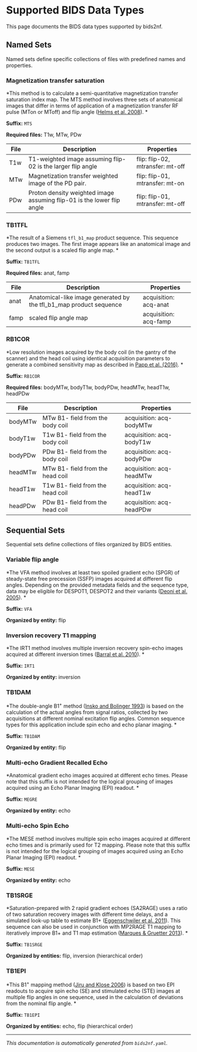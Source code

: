 # Supported BIDS Data Types

This page documents the BIDS data types supported by bids2nf.

## Named Sets

Named sets define specific collections of files with predefined names and properties.

### Magnetization transfer saturation

*This method is to calculate a semi-quantitative magnetization transfer
saturation index map.
The MTS method involves three sets of anatomical images that differ in terms
of application of a magnetization transfer RF pulse (MTon or MToff) and flip
angle ([Helms et al. 2008](https://doi.org/10.1002/mrm.21732)).
*

**Suffix:** `MTS`

**Required files:** T1w, MTw, PDw

| File | Description | Properties |
|------|-------------|------------|
| T1w | T1-weighted image assuming flip-02 is the larger flip angle | flip: flip-02, mtransfer: mt-off |
| MTw | Magnetization transfer weighted image of the PD pair. | flip: flip-01, mtransfer: mt-on |
| PDw | Proton density weighted image assuming flip-01 is the lower flip angle | flip: flip-01, mtransfer: mt-off |

### TB1TFL

*The result of a Siemens `tfl_b1_map` product sequence.
This sequence produces two images.
The first image appears like an anatomical image and the second output is a
scaled flip angle map.
*

**Suffix:** `TB1TFL`

**Required files:** anat, famp

| File | Description | Properties |
|------|-------------|------------|
| anat | Anatomical-like image generated by the tfl_b1_map product sequence | acquisition: acq-anat |
| famp | scaled flip angle map | acquisition: acq-famp |

### RB1COR

*Low resolution images acquired by the body coil
(in the gantry of the scanner) and the head coil using identical acquisition
parameters to generate a combined sensitivity map as described in
[Papp et al. (2016)](https://doi.org/10.1002/mrm.26058).
*

**Suffix:** `RB1COR`

**Required files:** bodyMTw, bodyT1w, bodyPDw, headMTw, headT1w, headPDw

| File | Description | Properties |
|------|-------------|------------|
| bodyMTw | MTw B1- field from the body coil | acquisition: acq-bodyMTw |
| bodyT1w | T1w B1- field from the body coil | acquisition: acq-bodyT1w |
| bodyPDw | PDw B1- field from the body coil | acquisition: acq-bodyPDw |
| headMTw | MTw B1- field from the head coil | acquisition: acq-headMTw |
| headT1w | T1w B1- field from the head coil | acquisition: acq-headT1w |
| headPDw | PDw B1- field from the head coil | acquisition: acq-headPDw |

## Sequential Sets

Sequential sets define collections of files organized by BIDS entities.

### Variable flip angle

*The VFA method involves at least two spoiled gradient echo (SPGR) of
steady-state free precession (SSFP) images acquired at different flip angles.
Depending on the provided metadata fields and the sequence type,
data may be eligible for DESPOT1, DESPOT2 and their variants
([Deoni et al. 2005](https://doi.org/10.1002/mrm.20314)).
*

**Suffix:** `VFA`

**Organized by entity:** flip

### Inversion recovery T1 mapping

*The IRT1 method involves multiple inversion recovery spin-echo images
acquired at different inversion times
([Barral et al. 2010](https://doi.org/10.1002/mrm.22497)).
*

**Suffix:** `IRT1`

**Organized by entity:** inversion

### TB1DAM

*The double-angle B1<sup>+</sup> method
([Insko and Bolinger 1993](https://doi.org/10.1006/jmra.1993.1133)) is based
on the calculation of the actual angles from signal ratios,
collected by two acquisitions at different nominal excitation flip angles.
Common sequence types for this application include spin echo and echo planar
imaging.
*

**Suffix:** `TB1DAM`

**Organized by entity:** flip

### Multi-echo Gradient Recalled Echo

*Anatomical gradient echo images acquired at different echo times.
Please note that this suffix is not intended for the logical grouping of
images acquired using an Echo Planar Imaging (EPI) readout.
*

**Suffix:** `MEGRE`

**Organized by entity:** echo

### Multi-echo Spin Echo

*The MESE method involves multiple spin echo images acquired at different echo
times and is primarily used for T2 mapping.
Please note that this suffix is not intended for the logical grouping of
images acquired using an Echo Planar Imaging (EPI) readout.
*

**Suffix:** `MESE`

**Organized by entity:** echo

### TB1SRGE

*Saturation-prepared with 2 rapid gradient echoes (SA2RAGE) uses a ratio of
two saturation recovery images with different time delays,
and a simulated look-up table to estimate B1+
([Eggenschwiler et al. 2011](https://doi.org/10.1002/mrm.23145)).
This sequence can also be used in conjunction with MP2RAGE T1 mapping to
iteratively improve B1+ and T1 map estimation
([Marques & Gruetter 2013](https://doi.org/10.1371/journal.pone.0069294)).
*

**Suffix:** `TB1SRGE`

**Organized by entities:** flip, inversion (hierarchical order)

### TB1EPI

*This B1<sup>+</sup> mapping method
([Jiru and Klose 2006](https://doi.org/10.1002/mrm.21083)) is based on two
EPI readouts to acquire spin echo (SE) and stimulated echo (STE) images at
multiple flip angles in one sequence, used in the calculation of deviations
from the nominal flip angle.
*

**Suffix:** `TB1EPI`

**Organized by entities:** echo, flip (hierarchical order)

---

*This documentation is automatically generated from `bids2nf.yaml`.*